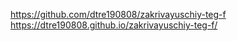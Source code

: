 https://github.com/dtre190808/zakrivayuschiy-teg-f https://dtre190808.github.io/zakrivayuschiy-teg-f/